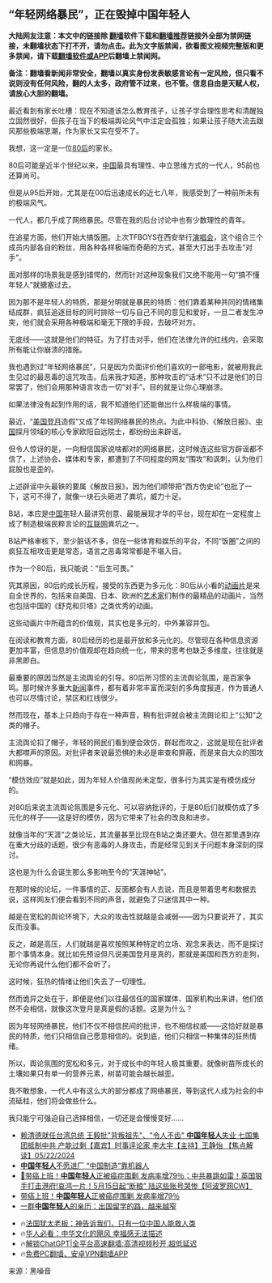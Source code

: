  <!-- 面包屑导航 --> <h2>“年轻网络暴民”，正在毁掉中国年轻人</h2> <p class="notice"><b>大陆网友注意：本文中的链接除 <a href="https://github.com/bannedbook/fanqiang" >翻墙</a>软件下载和<a href="https://github.com/killgcd/justmysocks/blob/master/README.md">翻墙推荐</a>链接外全部为禁网链接，未翻墙状态下打不开，请勿点击。此为文字版禁闻，欲看图文视频完整版和更多禁闻，请下载<a href="https://github.com/bannedbook/fanqiang">翻墙软件或APP</a>后翻墙上禁闻网。</p><p>备注：翻墙看新闻非常安全，翻墙以真实身份发表敏感言论有一定风险，但只看不说则没有任何风险，翻的人太多，政府管不过来，也不管。信息自由是天赋人权，请放心大胆的翻墙。</b></p>  <div class="entry"> <p>最近看到有家长吐槽：现在不知道该怎么教育孩子，让孩子学会理性思考和清醒独立固然很好，但孩子在当下的极端舆论风气中注定会孤独；如果让孩子随大流去跟风那些极端思潮，作为家长又实在受不了。</p> <p>我想，这一定是一位<a href="https://www.bannedbook.org/bnews/tag/80%E5%90%8E/" class="st_tag internal_tag" rel="tag" title="标签 80后 下的日志">80后</a>的家长。</p> <p>80后可能是近半个世纪以来，<span class='wp_keywordlink_affiliate'><a href="https://www.bannedbook.org/" title="中国" target="_blank">中国</a></span>最具有理性、中立思维方式的一代人，95前也还算尚可。</p> <p>但是从95后开始，尤其是在00后迅速成长的近七八年，我感受到了一种前所未有的极端风气。</p> <p>一代人，都几乎成了网络暴民。尽管在我的后台讨论中也有少数理性的青年。</p> <p>在追星方面，他们开始大搞饭圈。上次TFBOYS在西安举行<a href="https://www.bannedbook.org/bnews/tag/%e6%bc%94%e5%94%b1%e4%bc%9a/" class="st_tag internal_tag" rel="tag" title="标签 演唱会 下的日志">演唱会</a>，这个组合三个成员内部各自的粉丝，用各种各样极端而奇葩的方式，甚至大打出手去攻击“对手”。</p> <p>面对那样的场景我是感到错愕的，然而针对这种现象我们又绝不能用一句“搞不懂年轻人”就搪塞过去。</p> <p>因为那不是年轻人的特质，那是分明就是暴民的特质：他们靠着某种共同的情绪集结成群，疯狂追逐目标的同时排除一切与自己不同的意见和爱好，一旦二者发生冲突，他们就会采用各种极端和毫无下限的手段，去破坏对方。</p> <p>无底线——这就是他们的特征。为了打击对手，他们在法律允许的红线内，会采取所有能让你崩溃的措施。</p>  <p>我也遇到过“年轻网络暴民”，只是因为负面评价他们喜欢的一部电影，就被用我此生见过的最恶毒的诅咒攻击。后来我才知道，那种攻击的“话术”只不过是他们的日常罢了，他们会用那种语言攻击一切“对手”，目的就是让你心理崩溃。</p> <p>如果法律没有起到作用的话，我不知道他们还能做出什么样极端的事情。</p> <p>最近，“<a href="https://www.bannedbook.org/bnews/tag/%e7%be%8e%e5%9b%bd%e7%99%bb%e6%9c%88/" class="st_tag internal_tag" rel="tag" title="标签 美国登月 下的日志">美国登月</a>造假”又成了年轻网络暴民的热点。为此中科协、《解放日报》、<a href="https://www.bannedbook.org/bnews/tag/%E4%B8%AD%E5%9B%BD/" class="st_tag internal_tag" rel="tag" title="标签 中国 下的日志">中国</a>探月领域的核心专家欧阳自远院士，都纷纷出来辟谣。</p> <p>但令人惊讶的是，一向相信国家说啥都对的网络暴民，这时候连这些官方辟谣都不信了，上述协会、媒体和专家，都遭到了不同程度的网友“围攻”和讽刺，认为他们屁股也是歪的。</p> <p>上述辟谣中头最铁的要属《解放日报》，因为他们顺带把“西方伪史论”也批了一下，这可不得了，就像一块石头砸进了粪坑，威力十足。</p> <p>B站，本应是<a href="https://www.bannedbook.org/bnews/tag/%E4%B8%AD%E5%9B%BD%E5%B9%B4/" class="st_tag internal_tag" rel="tag" title="标签 中国年 下的日志">中国年</a>轻人最讲究创意、最能展现才华的平台，现在却在一定程度上成了制造极端民粹言论的<a href="https://www.bannedbook.org/bnews/tag/%e4%ba%92%e8%81%94%e7%bd%91/" class="st_tag internal_tag" rel="tag" title="标签 互联网 下的日志">互联网</a>粪坑之一。</p> <p>B站严格审核下，至少脏话不多，但在一些体育和娱乐的平台，不同“饭圈”之间的疯狂互相攻击更是常态，语言之恶毒常常都是不堪入目。</p> <p>作为一个80后，我只能说：“后生可畏。”</p> <p>究其原因，80后的成长历程，接受的东西更为多元化：80后从小看的<a href="https://www.bannedbook.org/bnews/tag/%e5%8a%a8%e7%94%bb%e7%89%87/" class="st_tag internal_tag" rel="tag" title="标签 动画片 下的日志">动画片</a>是来自全世界的，包括来自美国、日本、欧洲的<a href="https://www.bannedbook.org/bnews/tag/%E8%89%BA%E6%9C%AF%E5%AE%B6/" class="st_tag internal_tag" rel="tag" title="标签 艺术家 下的日志">艺术家</a>们制作的最精品的动画片，当然也包括中国的《舒克和贝塔》之类优秀的动画。</p>  <p>这些动画片中所蕴含的价值观，其实也是多元的，中外兼容并包。</p> <p>在阅读和教育方面，80后经历的也是最开放和多元化的。尽管现在各种信息资源更加丰富，但信息的价值观却在趋向统一化，带来的思考也缺乏多维度，往往就是非黑即白。</p> <p>最重要的原因当然是主流舆论的引导。80后所习惯的主流舆论氛围，是百家争鸣。那时候许多重大<span class='wp_keywordlink_affiliate'><a href="https://www.bannedbook.org/" title="新闻">新闻</a></span>事件，都有着非常丰富而深刻的多角度报道，作为普通人也可以尽情讨论，禁区和红线很少。</p> <p>然而现在，基本上只趋向于存在一种声音，稍有批评就会被主流舆论扣上“公知”之类的帽子。</p> <p>主流舆论扣了帽子，年轻的网民们看到便会效仿，群起而攻之，这就是现在批评者大都噤声的原因。对批评者来说最恐惧的未必是审查和屏蔽，而是来自大众的围攻和网暴。</p> <p>“模仿效应”就是如此，因为年轻人价值观尚未定型，很多行为其实是有模仿成分的。</p> <p>对80后来说主流舆论氛围是多元化、可以容纳批评的，于是80后们就模仿成了多元化的样子——这是好的模仿，因为它带来了社会的改良和进步。</p> <p>就像当年的“天涯”之类论坛，其流量甚至比现在B站之类还要大。但在那里遇到存在重大分歧的话题，很少有恶毒的人身攻击，而是经常见到关于问题本身深刻的探讨。</p> <p>这也是为什么会诞生那么多影响至今的“天涯神帖”。</p>  <p>在那时候的论坛，一件事情的正、反面都会有人去说，而且是带着思考和数据去说，这样网友们便会看到不同的声音，就避免了只迷信其中一种。</p> <p>越是在宽松的舆论环境下，大众的攻击性就越是会减弱——因为只要说开了，其实反而没事。</p> <p>反之，越是高压，人们就越是喜欢按照某种特定的立场、观念来表达，而不是探讨那个事情本身。就比如先预设但凡说美国登月是真的，那就是美国和西方的走狗，无论你再说什么他们都不会听了。</p> <p>这时候，狂热的情绪让他们失去了一切理性。</p> <p>然而诡异之处在于，即便是他们以往最信任的国家媒体、国家机构出来讲，他们依然不会相信，就像这次登月是真是假的话题。这是为什么？</p> <p>因为年轻网络暴民，他们不仅不相信民间的批评，也不相信权威——这恰好就是暴民的特质，他们只相信自己愿意相信的。说到底，他们只相信一种集体的狂热情绪。</p> <p>所以，舆论氛围的宽松和多元，对于成长中的年轻人极其重要。就像树苗所成长的土壤如果只有单一的营养元素，树苗可能会越长越歪。</p> <p>我不敢想象，一代人中有这么大的部分都成了网络暴民，等到这代人成为社会的中流砥柱，他们将会做些什么。</p> <p>我只能宁可强迫自己选择相信，一切还是会慢慢变好……</p>  <!--<div id="taboola-mid-1"></div>--><ul class='op-related-articles' title='相关阅读'> <li><a href='https://www.bannedbook.org/bnews/bannedvideo/20240523/2040206.html' target='_blank'>赖清德就任台湾总统  王毅批"背叛祖先"、"令人不齿"   <b>中国年轻人</b>失业 七国集团抵制中共 产能过剩【嘉宾】时事评论家 李大宇【主持】王静怡 【焦点解读】05/22/2024</a></li> <li><a href='https://www.bannedbook.org/bnews/finance/20240519/2038606.html' target='_blank'><b>中国年轻人</b>不愿进厂 “中国制造”靠机器人</a></li> <li><a href='https://www.bannedbook.org/bnews/bannedvideo/20240514/2036609.html' target='_blank'>🚨带癌上班！<b>中国年轻人</b>正被癌症围剿 发病率增79％；中共暴跳如雷！英国狠手打击港府!哀鸿一片！5月15日起“断粮” 陆这些账号哭惨【阿波罗网CW】</a></li> <li><a href='https://www.bannedbook.org/bnews/cnnews/20240514/2036483.html' target='_blank'>带癌上班！<b>中国年轻人</b>正被癌症围剿 发病率增79％</a></li> <li><a href='https://www.bannedbook.org/bnews/cnnews/20240513/2036077.html' target='_blank'>一群<b>中国年轻人</b>的亲历：出国留学的路，越来越窄</a></li> </ul> <ul class="texttj"> <li>🔥<a href="https://www.bannedbook.org/bnews/ssgc/20230219/1850782.html" target="_blank">法国犹太老板：神告诉我们，只有一位中国人能救人类</a></li> <li>🔥<a href="https://www.bannedbook.org/bnews/comments/20220220/1694796.html" target="_blank">华人必看：中华文化的飓风 幸福感无法描述</a></li> <li>🔥<a href="https://github.com/bannedbook/fanqiang/wiki/V2ray%E6%9C%BA%E5%9C%BA" target="_blank">解锁ChatGPT|全平台高速翻墙:高清视频秒开,超低延迟</a></li> <li>🔥<a href="https://github.com/bannedbook/fanqiang/wiki/%E7%A6%81%E9%97%BB%E7%BD%91%E5%AE%89%E5%8D%93%E7%BF%BB%E5%A2%99%E6%96%B0%E9%97%BBAPP" target="_blank">免费PC翻墙、安卓VPN翻墙APP</a></li> </ul><p class="src-info">来源：黑噪音 </p><a name='sharetosocial'></a> <div style="margin-bottom:5px;padding-bottom:5px;clear:both"> <div id="archive-pix-1" class="banner-ads"> <!-- AuctionX Display platform tag START --> <div id="27602x728x90x621x_ADSLOT1" clicktrack="%%CLICK_URL_ESC%%"></div>  <!-- AuctionX Display platform tag END --> </div> <div id="archive-pix-2" class="banner-ads"> <!-- AuctionX Display platform tag START --> <div id="27556x300x250x621x_ADSLOT1" clicktrack="%%CLICK_URL_ESC%%" style="margin:0 auto;text-align:center"></div>  <!-- AuctionX Display platform tag END --> </div> </div>  <div id="archive-pix-1" class="banner-ads"> <!-- AuctionX Display platform tag START --> <div id="27603x728x90x621x_ADSLOT1" clicktrack="%%CLICK_URL_ESC%%"></div>  <!-- AuctionX Display platform tag END --> </div> </div><!--END ENTRY--> 